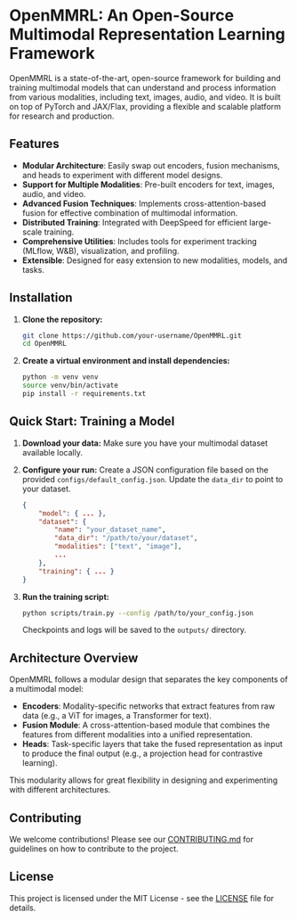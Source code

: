 # OpenMMRL: An Open-Source Multimodal Representation Learning Framework

OpenMMRL is a state-of-the-art, open-source framework for building and training multimodal models that can understand and process information from various modalities, including text, images, audio, and video. It is built on top of PyTorch and JAX/Flax, providing a flexible and scalable platform for research and production.

## Features

- **Modular Architecture**: Easily swap out encoders, fusion mechanisms, and heads to experiment with different model designs.
- **Support for Multiple Modalities**: Pre-built encoders for text, images, audio, and video.
- **Advanced Fusion Techniques**: Implements cross-attention-based fusion for effective combination of multimodal information.
- **Distributed Training**: Integrated with DeepSpeed for efficient large-scale training.
- **Comprehensive Utilities**: Includes tools for experiment tracking (MLflow, W&B), visualization, and profiling.
- **Extensible**: Designed for easy extension to new modalities, models, and tasks.

## Installation

1.  **Clone the repository:**
    ```bash
    git clone https://github.com/your-username/OpenMMRL.git
    cd OpenMMRL
    ```

2.  **Create a virtual environment and install dependencies:**
    ```bash
    python -m venv venv
    source venv/bin/activate
    pip install -r requirements.txt
    ```

## Quick Start: Training a Model

1.  **Download your data:** Make sure you have your multimodal dataset available locally.

2.  **Configure your run:** Create a JSON configuration file based on the provided `configs/default_config.json`. Update the `data_dir` to point to your dataset.

    ```json
    {
        "model": { ... },
        "dataset": {
            "name": "your_dataset_name",
            "data_dir": "/path/to/your/dataset",
            "modalities": ["text", "image"],
            ...
        },
        "training": { ... }
    }
    ```

3.  **Run the training script:**
    ```bash
    python scripts/train.py --config /path/to/your_config.json
    ```

    Checkpoints and logs will be saved to the `outputs/` directory.

## Architecture Overview

OpenMMRL follows a modular design that separates the key components of a multimodal model:

-   **Encoders**: Modality-specific networks that extract features from raw data (e.g., a ViT for images, a Transformer for text).
-   **Fusion Module**: A cross-attention-based module that combines the features from different modalities into a unified representation.
-   **Heads**: Task-specific layers that take the fused representation as input to produce the final output (e.g., a projection head for contrastive learning).

This modularity allows for great flexibility in designing and experimenting with different architectures.

## Contributing

We welcome contributions! Please see our [CONTRIBUTING.md](.github/CONTRIBUTING.md) for guidelines on how to contribute to the project.

## License

This project is licensed under the MIT License - see the [LICENSE](LICENSE) file for details. 